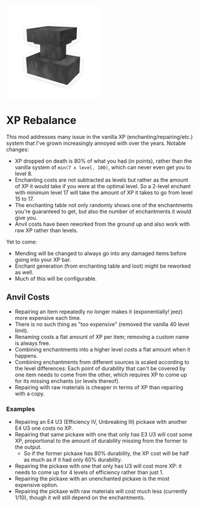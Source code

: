 <img src="GitHub/icon.png" style='max-width: 50%'/>

# XP Rebalance

This mod addresses many issue in the vanilla XP (enchanting/repairing/etc.) system that I've grown increasingly annoyed with over the years. Notable changes:

- XP dropped on death is 80% of what you had (in points), rather than the vanilla system of `min(7 x level, 100)`, which can never even get you to level 8.
- Enchanting costs are not subtracted as levels but rather as the amount of XP it would take if you were at the optimal level. So a 2-level enchant with minimum level 17 will take the amount of XP it takes to go from level 15 to 17.
- The enchanting table not only randomly shows one of the enchantments you're guaranteed to get, but also the number of enchantments it would give you.
- Anvil costs have been reworked from the ground up and also work with raw XP rather than levels.

Yet to come:

- Mending will be changed to always go into any damaged items before going into your XP bar.
- Enchant generation (from enchanting table and loot) might be reworked as well.
- Much of this will be configurable.

## Anvil Costs

- Repairing an item repeatedly no longer makes it (exponentially! jeez) more expensive each time.
- There is no such thing as "too expensive" (removed the vanilla 40 level limit).
- Renaming costs a flat amount of XP per item; removing a custom name is always free.
- Combining enchantments into a higher level costs a flat amount when it happens.
- Combining enchantments from different sources is scaled according to the level differences: Each point of durability that can't be covered by one item needs to come from the other, which requires XP to come up for its missing enchants (or levels thereof).
- Repairing with raw materials is cheaper in terms of XP than repairing with a copy.

### Examples

- Repairing an E4 U3 (Efficiency IV, Unbreaking III) pickaxe with another E4 U3 one costs no XP.
- Repairing that same pickaxe with one that only has E3 U3 will cost some XP, proportional to the amount of durability missing from the former to the output.
    - So if the former pickaxe has 80% durability, the XP cost will be half as much as if it had only 60% durability.
- Repairing the pickaxe with one that only has U3 will cost more XP: it needs to come up for 4 levels of efficiency rather than just 1.
- Repairing the pickaxe with an unenchanted pickaxe is the most expensive option.
- Repairing the pickaxe with raw materials will cost much less (currently 1/10), though it will still depend on the enchantments.